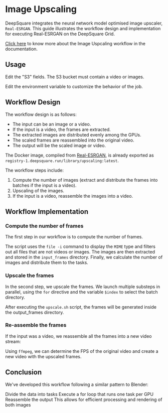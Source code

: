 # Image Upscaling

DeepSquare integrates the neural network model optimised image upscaler, `Real-ESRGAN`. This guide illustrates the workflow design and implementation for executing Real-ESRGAN on the DeepSquare Grid.

[Click here](https://docs.deepsquare.run/workflow/samples/upscaling) to know more about the Image Uspcaling workflow in the documentation.

## Usage

Edit the "S3" fields. The S3 bucket must contain a video or images.

Edit the environment variable to customize the behavior of the job.

## Workflow Design

The workflow design is as follows:

- The input can be an image or a video.
- If the input is a video, the frames are extracted.
- The extracted images are distributed evenly among the GPUs.
- The scaled frames are reassembled into the original video.
- The output will be the scaled image or video.

The Docker image, compiled from [Real-ESRGAN](https://github.com/xinntao/Real-ESRGAN), is already exported as `registry-1.deepsquare.run/library/upscaling:latest`.

The workflow steps include:

1. Compute the number of images (extract and distribute the frames into batches if the input is a video).
2. Upscaling of the images.
3. If the input is a video, reassemble the images into a video.

## Workflow Implementation

### Compute the number of frames

The first step in our workflow is to compute the number of frames.

The script uses the `file -i` command to display the `MIME` type and filters out all files that are not videos or images. The images are then extracted and stored in the `input_frames` directory. Finally, we calculate the number of images and distribute them to the tasks.

### Upscale the frames

In the second step, we upscale the frames. We launch multiple substeps in parallel, using the `for` directive and the variable `$index` to select the batch directory.

After executing the `upscale.sh` script, the frames will be generated inside the output_frames directory.

### Re-assemble the frames

If the input was a video, we reassemble all the frames into a new video stream:

Using `ffmpeg`, we can determine the FPS of the original video and create a new video with the upscaled frames.

## Conclusion

We've developed this workflow following a similar pattern to Blender:

Divide the data into tasks
Execute a for loop that runs one task per GPU
Reassemble the output
This allows for efficient processing and rendering of both images
